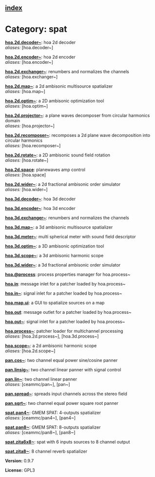 [index](index.html) 
---

# Category: spat




[**hoa.2d.decoder\~**](hoa.2d.decoder~.html): hoa 2d decoder <br>
_aliases:_ \[hoa.decoder\~\]


[**hoa.2d.encoder\~**](hoa.2d.encoder~.html): hoa 2d encoder <br>
_aliases:_ \[hoa.encoder\~\]


[**hoa.2d.exchanger\~**](hoa.2d.exchanger~.html): renumbers and normalizes the channels <br>
_aliases:_ \[hoa.exchanger\~\]


[**hoa.2d.map\~**](hoa.2d.map~.html): a 2d ambisonic multisource spatializer <br>
_aliases:_ \[hoa.map\~\]


[**hoa.2d.optim\~**](hoa.2d.optim~.html): a 2D ambisonic optimization tool <br>
_aliases:_ \[hoa.optim\~\]


[**hoa.2d.projector\~**](hoa.2d.projector~.html): a plane waves decomposer from circular harmonics domain <br>
_aliases:_ \[hoa.projector\~\]


[**hoa.2d.recomposer\~**](hoa.2d.recomposer~.html): recomposes a 2d plane wave decomposition into circular harmonics <br>
_aliases:_ \[hoa.recomposer\~\]


[**hoa.2d.rotate\~**](hoa.2d.rotate~.html): a 2D ambisonic sound field rotation <br>
_aliases:_ \[hoa.rotate\~\]


[**hoa.2d.space**](hoa.2d.space.html): planewaves amp control <br>
_aliases:_ \[hoa.space\]


[**hoa.2d.wider\~**](hoa.2d.wider~.html): a 2d fractional ambisonic order simulator <br>
_aliases:_ \[hoa.wider\~\]


[**hoa.3d.decoder\~**](hoa.3d.decoder~.html): hoa 3d decoder 

[**hoa.3d.encoder\~**](hoa.3d.encoder~.html): hoa 3d encoder 

[**hoa.3d.exchanger\~**](hoa.3d.exchanger~.html): renumbers and normalizes the channels 

[**hoa.3d.map\~**](hoa.3d.map~.html): a 3d ambisonic multisource spatializer 

[**hoa.3d.meter\~**](hoa.3d.meter~.html): multi spherical meter with sound field descriptor 

[**hoa.3d.optim\~**](hoa.3d.optim~.html): a 3D ambisonic optimization tool 

[**hoa.3d.scope\~**](hoa.3d.scope~.html): a 3d ambisonic harmonic scope 

[**hoa.3d.wider\~**](hoa.3d.wider~.html): a 3d fractional ambisonic order simulator 

[**hoa.@process**](hoa.%40process.html): process properties manager for hoa.process~ 

[**hoa.in**](hoa.in.html): message inlet for a patcher loaded by hoa.process~ 

[**hoa.in\~**](hoa.in~.html): signal inlet for a patcher loaded by hoa.process~ 

[**hoa.map.ui**](hoa.map.ui.html): a GUI to spatialize sources on a map 

[**hoa.out**](hoa.out.html): message outlet for a patcher loaded by hoa.process~ 

[**hoa.out\~**](hoa.out~.html): signal inlet for a patcher loaded by hoa.process~ 

[**hoa.process\~**](hoa.process~.html): patcher loader for multichannel processing <br>
_aliases:_ \[hoa.2d.process\~\], \[hoa.3d.process\~\]


[**hoa.scope\~**](hoa.scope~.html): a 2d ambisonic harmonic scope <br>
_aliases:_ \[hoa.2d.scope\~\]


[**pan.cos\~**](pan.cos~.html): two channel equal power sine/cosine panner 

[**pan.linsig\~**](pan.linsig~.html): two channel linear panner with signal control 

[**pan.lin\~**](pan.lin~.html): two channel linear panner <br>
_aliases:_ \[ceammc/pan\~\], \[pan\~\]


[**pan.spread\~**](pan.spread~.html): spreads input channels across the stereo field 

[**pan.sqrt\~**](pan.sqrt~.html): two channel equal power square root panner 

[**spat.pan4\~**](spat.pan4~.html): GMEM SPAT: 4-outputs spatializer <br>
_aliases:_ \[ceammc/pan4\~\], \[pan4\~\]


[**spat.pan8\~**](spat.pan8~.html): GMEM SPAT: 8-outputs spatializer <br>
_aliases:_ \[ceammc/pan8\~\], \[pan8\~\]


[**spat.zita6x8\~**](spat.zita6x8~.html): spat with 6 inputs sources to 8 channel output 

[**spat.zita8\~**](spat.zita8~.html): 8 channel reverb spatializer 


**Version:** 0.9.7

**License:** GPL3
